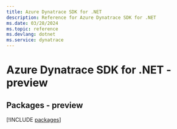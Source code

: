 ```yaml
---
title: Azure Dynatrace SDK for .NET
description: Reference for Azure Dynatrace SDK for .NET
ms.date: 03/28/2024
ms.topic: reference
ms.devlang: dotnet
ms.service: dynatrace
---
```

# Azure Dynatrace SDK for .NET - preview
## Packages - preview
[!INCLUDE [packages](dynatrace-index.md)]